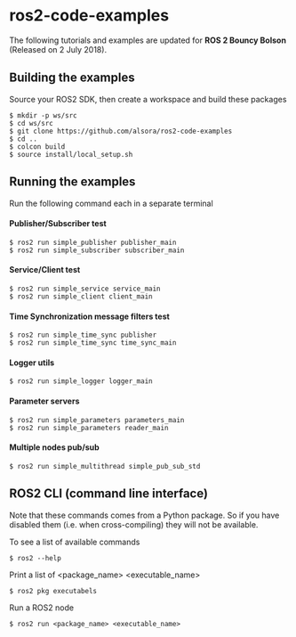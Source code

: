 # ros2-code-examples

The following tutorials and examples are updated for **ROS 2 Bouncy Bolson** (Released on 2 July 2018).


## Building the examples

Source your ROS2 SDK, then create a workspace and build these packages

    $ mkdir -p ws/src
    $ cd ws/src
    $ git clone https://github.com/alsora/ros2-code-examples
    $ cd ..    
    $ colcon build
    $ source install/local_setup.sh


## Running the examples

Run the following command each in a separate terminal

#### Publisher/Subscriber test

    $ ros2 run simple_publisher publisher_main
    $ ros2 run simple_subscriber subscriber_main

#### Service/Client test

    $ ros2 run simple_service service_main
    $ ros2 run simple_client client_main

#### Time Synchronization message filters test

    $ ros2 run simple_time_sync publisher
    $ ros2 run simple_time_sync time_sync_main

#### Logger utils

    $ ros2 run simple_logger logger_main

#### Parameter servers

    $ ros2 run simple_parameters parameters_main
    $ ros2 run simple_parameters reader_main

#### Multiple nodes pub/sub

    $ ros2 run simple_multithread simple_pub_sub_std

## ROS2 CLI (command line interface)

Note that these commands comes from a Python package. So if you have disabled them (i.e. when cross-compiling) they will not be available.

To see a list of available commands

    $ ros2 --help

Print a list of <package_name> <executable_name>

    $ ros2 pkg executabels

Run a ROS2 node

    $ ros2 run <package_name> <executable_name>
